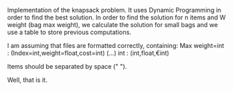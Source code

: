 Implementation of the knapsack problem.
It uses Dynamic Programming in order to find the best solution.
In order to find the solution for n items and W weight (bag max weight), we calculate the solution for small bags and we use a table to store previous computations. 

I am assuming that files are formatted correctly, containing:
Max weight=int : (Index=int,weight=float,cost=int) (...)
int : (int,float,€int)

Items should be separated by space (" ").
 
Well, that is it.